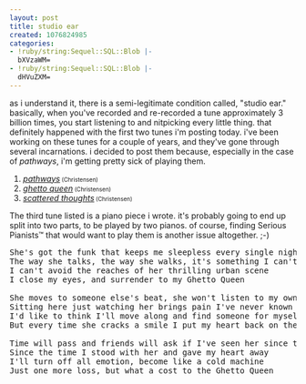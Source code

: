 ```yaml
---
layout: post
title: studio ear
created: 1076824985
categories:
- !ruby/string:Sequel::SQL::Blob |-
  bXVzaWM=
- !ruby/string:Sequel::SQL::Blob |-
  dHVuZXM=
---
```

<p>as i understand it, there is a semi-legitimate condition called, "studio ear." basically, when you've recorded and re-recorded a tune approximately 3 billion times, you start listening to and nitpicking every little thing. that definitely happened with the first two tunes i'm posting today. i've been working on these tunes for a couple of years, and they've gone through several incarnations. i decided to post them because, especially in the case of <i>pathways</i>, i'm getting pretty sick of playing them.</p>
<OL>
<LI><A href="http://bubblehouse.org/cgi-bin/download.cgi/pathways.mp3"><i>pathways</i></A><font SIZE=1> (Christensen)</font>
<LI><A href="http://bubblehouse.org/cgi-bin/download.cgi/ghettoqueen.mp3"><i>ghetto queen</i></A><font SIZE=1> (Christensen)</font>
<LI><A href="http://bubblehouse.org/cgi-bin/download.cgi/ScatteredThoughts.mp3"><i>scattered thoughts</i></A><font SIZE=1> (Christensen)</font>
</OL>


<p>The third tune listed is a piano piece i wrote. it's probably going to end up split into two parts, to be played by two pianos. of course, finding <span style="text-transform: none">Serious Pianists&trade;</span> that would want to play them is another issue altogether. ;-)</p>

<pre>
She's got the funk that keeps me sleepless every single night
The way she talks, the way she walks, it's something I can't fight
I can't avoid the reaches of her thrilling urban scene
I close my eyes, and surrender to my Ghetto Queen

She moves to someone else's beat, she won't listen to my own
Sitting here just watching her brings pain I've never known
I'd like to think I'll move along and find someone for myself
But every time she cracks a smile I put my heart back on the shelf

Time will pass and friends will ask if I've seen her since that day
Since the time I stood with her and gave my heart away
I'll turn off all emotion, become like a cold machine
Just one more loss, but what a cost to the Ghetto Queen
</pre>
